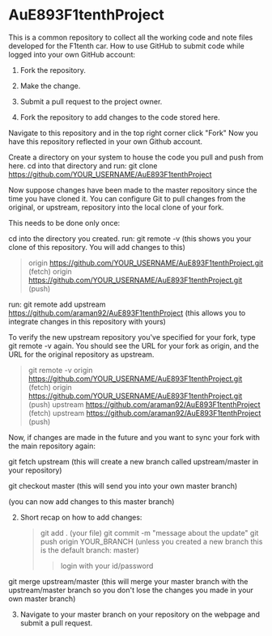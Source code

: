 
# AuE893F1tenthProject

This is a common repository to collect all the working code and note files developed for the F1tenth car.
How to use GitHub to submit code while logged into your own GitHub account:

1.    Fork the repository.
2.    Make the change.
3.    Submit a pull request to the project owner.
    
1. Fork the repository to add changes to the code stored here. 

Navigate to this repository and in the top right corner click "Fork"
Now you have this repository reflected in your own Github account. 

Create a directory on your system to house the code you pull and push from here.
cd into that directory and run: git clone https://github.com/YOUR_USERNAME/AuE893F1tenthProject

Now suppose changes have been made to the master repository since the time you have cloned it. 
You can configure Git to pull changes from the original, or upstream, repository 
into the local clone of your fork.

This needs to be done only once:

cd into the directory you created. 
run: git remote -v (this shows you your clone of this repository. You will add changes to this)
  > origin  https://github.com/YOUR_USERNAME/AuE893F1tenthProject.git (fetch)
  > origin  https://github.com/YOUR_USERNAME/AuE893F1tenthProject.git (push)

run: git remote add upstream https://github.com/araman92/AuE893F1tenthProject (this allows you to integrate
changes in this repository with yours)

To verify the new upstream repository you've specified for your fork, type git remote -v again. You should see the URL for your fork as origin, and the URL for the original repository as upstream.

  > git remote -v
  > origin    https://github.com/YOUR_USERNAME/AuE893F1tenthProject.git (fetch)
  > origin    https://github.com/YOUR_USERNAME/AuE893F1tenthProject.git (push)
  > upstream  https://github.com/araman92/AuE893F1tenthProject (fetch)
  > upstream  https://github.com/araman92/AuE893F1tenthProject (push)

Now, if changes are made in the future and you want to sync your fork with the main repository again:

git fetch upstream (this will create a new branch called upstream/master in your repository)

git checkout master (this will send you into your own master branch)

(you can now add changes to this master branch)

2. Short recap on how to add changes:
      > git add . (your file)
      > git commit -m "message about the update"
      > git push origin YOUR_BRANCH (unless you created a new branch this is the default branch: master)
      > > login with your id/password

git merge upstream/master (this will merge your master branch with the upstream/master branch so you don't lose the changes you made in your own master branch)

3. Navigate to your master branch on your repository on the webpage and submit a pull request. 



